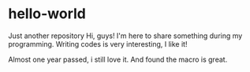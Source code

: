 # hello-world
Just another repository
Hi, guys!
I'm here to share something during my programming.
Writing codes is very interesting, I like it!

Almost one year passed, i still love it.
And found the macro is great.
